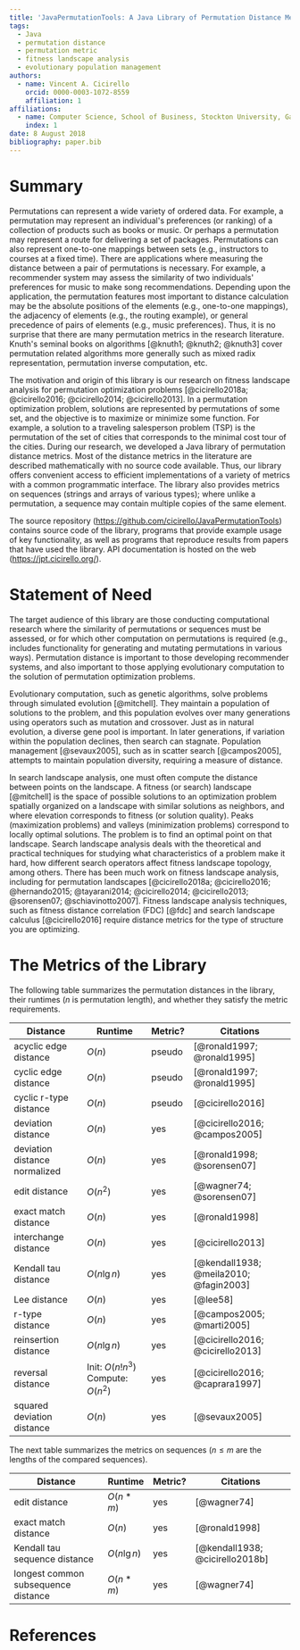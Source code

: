 ```yaml
---
title: 'JavaPermutationTools: A Java Library of Permutation Distance Metrics'
tags:
  - Java
  - permutation distance
  - permutation metric
  - fitness landscape analysis
  - evolutionary population management
authors:
  - name: Vincent A. Cicirello
    orcid: 0000-0003-1072-8559
    affiliation: 1
affiliations:
  - name: Computer Science, School of Business, Stockton University, Galloway, NJ 08205
    index: 1
date: 8 August 2018
bibliography: paper.bib
---
```


# Summary

Permutations can represent a wide variety of ordered data.  For example,
a permutation may represent an individual's preferences (or ranking) of a collection
of products such as books or music.  Or perhaps a permutation may represent a route
for delivering a set of packages.  Permutations can also represent one-to-one mappings 
between sets (e.g., instructors to courses at a fixed time).  There are applications 
where measuring the distance between a pair of permutations is necessary.  For example,
a recommender system may assess the similarity of two individuals' preferences 
for music to make song recommendations.  Depending upon the application, 
the permutation features most important to distance calculation may be 
the absolute positions of the elements (e.g., one-to-one mappings), the adjacency 
of elements (e.g., the routing example), or general precedence of pairs of 
elements (e.g., music preferences).  Thus, it is no surprise that there
are many permutation metrics in the research literature.
Knuth's seminal books on algorithms [@knuth1; @knuth2; @knuth3] cover permutation related 
algorithms more generally such as mixed radix representation, permutation 
inverse computation, etc.  

The motivation and origin of this library is our research on fitness landscape analysis 
for permutation optimization problems [@cicirello2018a; @cicirello2016; @cicirello2014; @cicirello2013].  In a 
permutation optimization problem, solutions are represented by 
permutations of some set, and the objective is to maximize 
or minimize some function.  For example, a solution 
to a traveling salesperson problem (TSP) is the permutation of the set of cities
that corresponds to the minimal cost tour of the cities.
During our research, we developed a Java library of permutation distance 
metrics.  Most of the distance metrics in the literature are described mathematically with 
no source code available.  Thus, our library offers convenient access to efficient 
implementations of a variety of metrics with a common programmatic 
interface.  The library also provides metrics on sequences (strings and arrays of 
various types); where unlike a permutation, a sequence may contain multiple copies of the same element. 

The source repository (https://github.com/cicirello/JavaPermutationTools) 
contains source code of the library, programs that provide example 
usage of key functionality, as well as programs that reproduce results from papers that 
have used the library.  API documentation is hosted on the web (https://jpt.cicirello.org/).
 
# Statement of Need

The target audience of this library are those conducting computational research where
the similarity of permutations or sequences must be assessed, or for which other computation
on permutations is required (e.g., includes functionality for generating and mutating permutations
in various ways).  Permutation distance is important to those developing recommender systems,
and also important to those applying evolutionary computation to the solution
of permutation optimization problems.
 
Evolutionary computation, such as genetic algorithms, solve problems through 
simulated evolution [@mitchell].  They maintain a population of solutions 
to the problem, and this population evolves over many generations using operators 
such as mutation and crossover.  Just as in natural evolution, a diverse gene 
pool is important.  In later generations, if variation within the population 
declines, then search can stagnate.  Population 
management [@sevaux2005], such as in scatter search [@campos2005], 
attempts to maintain population diversity, requiring a measure of distance.

In search landscape analysis, one must often compute the distance between points on the
landscape.  A fitness (or search) landscape [@mitchell] is the space of possible solutions to an 
optimization problem spatially organized on a landscape with similar solutions as neighbors, and 
where elevation corresponds to fitness (or solution quality).  Peaks (maximization problems) 
and valleys (minimization problems) correspond to locally optimal solutions. The
problem is to find an optimal point on that landscape.  Search landscape analysis deals with
the theoretical and practical techniques for studying what characteristics of a problem 
make it hard, how different search operators affect fitness landscape topology, among others.  There 
has been much work on fitness landscape analysis, including for permutation 
landscapes [@cicirello2018a; @cicirello2016; @hernando2015; @tayarani2014; @cicirello2014; @cicirello2013; @sorensen07; @schiavinotto2007].
Fitness landscape analysis techniques, such as fitness distance correlation (FDC) [@fdc] and 
search landscape calculus [@cicirello2016] require distance metrics for the type of structure you are optimizing.

# The Metrics of the Library

The following table summarizes the permutation distances in the library, their runtimes
($n$ is permutation length), and whether they satisfy the metric requirements.

Distance | Runtime | Metric? | Citations
---------- | ------ | ---- | ----------
acyclic edge distance | $O(n)$ | pseudo | [@ronald1997; @ronald1995]
cyclic edge distance | $O(n)$ | pseudo | [@ronald1997; @ronald1995]
cyclic r-type distance | $O(n)$ | pseudo | [@cicirello2016]
deviation distance | $O(n)$ | yes | [@cicirello2016; @campos2005]
deviation distance normalized | $O(n)$ | yes | [@ronald1998; @sorensen07]
edit distance | $O(n^2)$ | yes | [@wagner74; @sorensen07]
exact match distance | $O(n)$ | yes | [@ronald1998]
interchange distance | $O(n)$ | yes | [@cicirello2013]
Kendall tau distance | $O(n \lg n)$ | yes | [@kendall1938; @meila2010; @fagin2003]
Lee distance | $O(n)$ | yes | [@lee58]
r-type distance | $O(n)$ | yes | [@campos2005; @marti2005]
reinsertion distance | $O(n \lg n)$ | yes | [@cicirello2016; @cicirello2013]
reversal distance | Init: $O(n!n^3)$ Compute: $O(n^2)$ | yes | [@cicirello2016; @caprara1997]
squared deviation distance | $O(n)$ | yes | [@sevaux2005]

The next table summarizes the metrics on
sequences ($n \leq m$ are the lengths of the compared sequences).

Distance | Runtime | Metric? | Citations
---------- | ------ | ---- | ----------
edit distance | $O(n*m)$ | yes | [@wagner74]
exact match distance | $O(n)$ | yes | [@ronald1998]
Kendall tau sequence distance | $O(n \lg n)$ | yes | [@kendall1938; @cicirello2018b]
longest common subsequence distance | $O(n*m)$ | yes | [@wagner74]

# References
